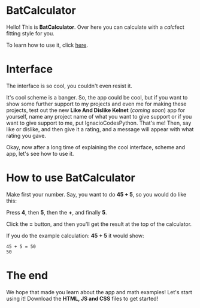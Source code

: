 # BatCalculator
Hello! This is **BatCalculator**. Over here you can calculate with a *calc*fect fitting style for you.

To learn how to use it, click [here](#how-to-use-batcalculator).

# Interface
The interface is so cool, you couldn't even resist it.

It's cool scheme is a banger. So, the app could be cool, but if you want to show some further support to my projects and even me for making these projects, test out the new **Like And Dislike Kelnet** (*coming soon*) app for yourself, name any project name of what you want to give support or if you want to give support to me, put IgnacioCodesPython. That's me! Then, say like or dislike, and then give it a rating, and a message will appear with what rating you gave.

Okay, now after a long time of explaining the cool interface, scheme and app, let's see how to use it.

# How to use BatCalculator
Make first your number. Say, you want to do **45 + 5**, so you would do like this:

Press **4**, then **5**, then the **+**, and finally **5**.

Click the **=** button, and then you'll get the result at the top of the calculator.

If you do the example calculation: **45 + 5** it would show:
```console
45 + 5 = 50
50
```

# The end
We hope that made you learn about the app and math examples! Let's start using it! Download the **HTML, JS and CSS** files to get started!
